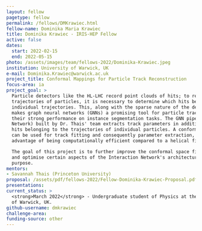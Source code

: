 ```yaml
---
layout: fellow
pagetype: fellow
permalink: /fellows/DMKrawiec.html
fellow-name: Dominika Maria Krawiec
title: Dominika Krawiec - IRIS-HEP Fellow
active: false
dates:
  start: 2022-02-15
  end: 2022-05-15
photo: /assets/images/team/fellows-2022/Dominika-Krawiec.jpeg
institution: University of Warwick, UK
e-mail: Dominika.Krawiec@warwick.ac.uk
project_title: Conformal Mappings for Particle Track Reconstruction
focus-area: ia
project_goal: >
  Particle detectors like the HL-LHC record point clouds of hits; to reconstruct the
  trajectories of particles, it is necessary to determine which hits belong to these
  individual trajectories. This, along with the sparse nature of the detector data,
  makes graph neural networks (GNNs) a promising tool for particle tracking, given
  their strong performance on instance segmentation tasks. The GNN pipeline (Interaction
  Network) built by Dr. Thais' team extracts track parameters in addition to grouping
  hits belonging to the trajectories of individual particles. A conformal space mapping
  can be used for track fitting and consequently parameter extraction, and has the
  advantage of being computationally efficient compared to a helical fit.

  The goal of this project is to further improve the conformal space fit and its stability,
  and optimise certain aspects of the Interaction Network's architecture for this
  purpose.
mentors:
- Savannah Thais (Princeton University)
proposal: /assets/pdf/fellows-2022/Fellow-Dominika-Krawiec-Proposal.pdf
presentations:
current_status: >
  <strong>March 2022</strong> - Undergraduate student of Physics at the University
  of Warwick, UK.
github-username: dmkrawiec
challenge-area:
funding-source: other
---
```

